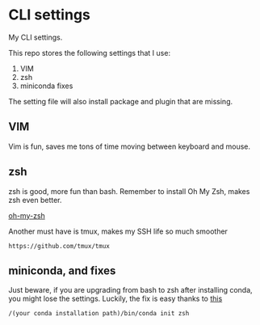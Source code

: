 # CLI settings
My CLI settings.

This repo stores the following settings that I use:
1. VIM
2. zsh
3. miniconda fixes

The setting file will also install package and plugin that are missing.

## VIM
Vim is fun, saves me tons of time moving between keyboard and mouse.

## zsh
zsh is good, more fun than bash. Remember to install Oh My Zsh, makes zsh even better.

[oh-my-zsh](https://github.com/ohmyzsh/ohmyzsh)

Another must have is tmux, makes my SSH life so much smoother

```
https://github.com/tmux/tmux
```

## miniconda, and fixes

Just beware, if you are upgrading from bash to zsh after installing conda, you might lose the settings.
Luckily, the fix is easy thanks to [this](https://stackoverflow.com/questions/40370467/anaconda-not-found-in-zsh)

```
/(your conda installation path)/bin/conda init zsh
```

